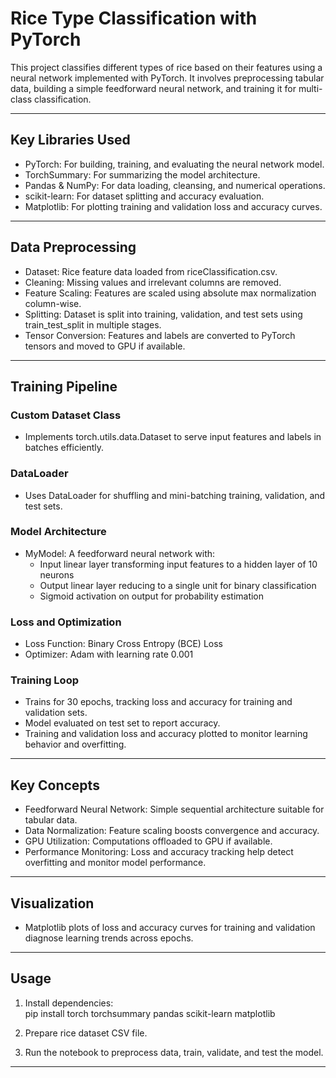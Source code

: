 # Rice Type Classification with PyTorch

This project classifies different types of rice based on their features using a neural network implemented with PyTorch. It involves preprocessing tabular data, building a simple feedforward neural network, and training it for multi-class classification.

---

## Key Libraries Used

- PyTorch: For building, training, and evaluating the neural network model.  
- TorchSummary: For summarizing the model architecture.  
- Pandas & NumPy: For data loading, cleansing, and numerical operations.  
- scikit-learn: For dataset splitting and accuracy evaluation.  
- Matplotlib: For plotting training and validation loss and accuracy curves.  

---

## Data Preprocessing

- Dataset: Rice feature data loaded from riceClassification.csv.  
- Cleaning: Missing values and irrelevant columns are removed.  
- Feature Scaling: Features are scaled using absolute max normalization column-wise.  
- Splitting: Dataset is split into training, validation, and test sets using train_test_split in multiple stages.  
- Tensor Conversion: Features and labels are converted to PyTorch tensors and moved to GPU if available.  

---

## Training Pipeline

### Custom Dataset Class
- Implements torch.utils.data.Dataset to serve input features and labels in batches efficiently.  

### DataLoader
- Uses DataLoader for shuffling and mini-batching training, validation, and test sets.  

### Model Architecture
- MyModel: A feedforward neural network with:  
  - Input linear layer transforming input features to a hidden layer of 10 neurons  
  - Output linear layer reducing to a single unit for binary classification  
  - Sigmoid activation on output for probability estimation  

### Loss and Optimization
- Loss Function: Binary Cross Entropy (BCE) Loss  
- Optimizer: Adam with learning rate 0.001  

### Training Loop
- Trains for 30 epochs, tracking loss and accuracy for training and validation sets.  
- Model evaluated on test set to report accuracy.  
- Training and validation loss and accuracy plotted to monitor learning behavior and overfitting.  

---

## Key Concepts

- Feedforward Neural Network: Simple sequential architecture suitable for tabular data.  
- Data Normalization: Feature scaling boosts convergence and accuracy.  
- GPU Utilization: Computations offloaded to GPU if available.  
- Performance Monitoring: Loss and accuracy tracking help detect overfitting and monitor model performance.  

---

## Visualization
- Matplotlib plots of loss and accuracy curves for training and validation diagnose learning trends across epochs.  

---

## Usage

1. Install dependencies:  
pip install torch torchsummary pandas scikit-learn matplotlib

2. Prepare rice dataset CSV file.  

3. Run the notebook to preprocess data, train, validate, and test the model.  

---

